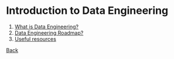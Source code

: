 # Introduction to Data Engineering

1. [What is Data Engineering?](./1.1-what-is-data-engineering.md)
2. [Data Engineering Roadmap?](./1.2-data-engineering-roadmap.md)
3. [Useful resources](./1.3-useful-resources.md)

[Back](/README.md)
